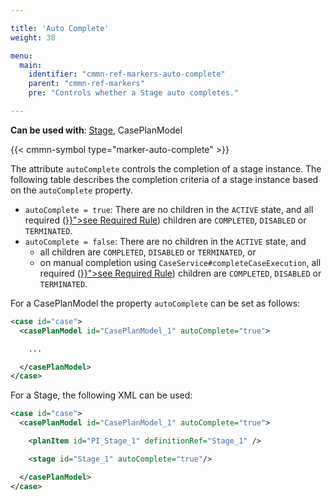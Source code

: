 ```yaml
---

title: 'Auto Complete'
weight: 30

menu:
  main:
    identifier: "cmmn-ref-markers-auto-complete"
    parent: "cmmn-ref-markers"
    pre: "Controls whether a Stage auto completes."

---
```


**Can be used with**: [Stage](../../reference/cmmn11/grouping-tasks/stage.md), CasePlanModel

{{< cmmn-symbol type="marker-auto-complete" >}}

The attribute `autoComplete` controls the completion of a stage instance. The following table describes the completion criteria of a stage instance based on the `autoComplete` property.

* `autoComplete = true`: There are no children in the `ACTIVE` state, and all required (<a href="../../reference/cmmn11/markers/required-rule.md" >}}">see Required Rule</a>) children are `COMPLETED`, `DISABLED` or `TERMINATED`.
* `autoComplete = false`: There are no children in the `ACTIVE` state, and
    * all children are `COMPLETED`, `DISABLED` or `TERMINATED`, or
    * on manual completion using `CaseService#completeCaseExecution`, all required (<a href="../../reference/cmmn11/markers/required-rule.md" >}}">see Required Rule</a>) children are `COMPLETED`, `DISABLED` or `TERMINATED`.

For a CasePlanModel the property `autoComplete` can be set as follows:

```xml
<case id="case">
  <casePlanModel id="CasePlanModel_1" autoComplete="true">

    ...

  </casePlanModel>
</case>
```

For a Stage, the following XML can be used:

```xml
<case id="case">
  <casePlanModel id="CasePlanModel_1" autoComplete="true">

    <planItem id="PI_Stage_1" definitionRef="Stage_1" />

    <stage id="Stage_1" autoComplete="true"/>

  </casePlanModel>
</case>
```
